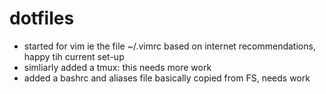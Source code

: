 # dotfiles

- started for vim ie the file ~/.vimrc based on internet recommendations, happy tih current set-up
- simliarly added a tmux: this needs more work
-  added a bashrc and aliases file basically copied from FS, needs work

